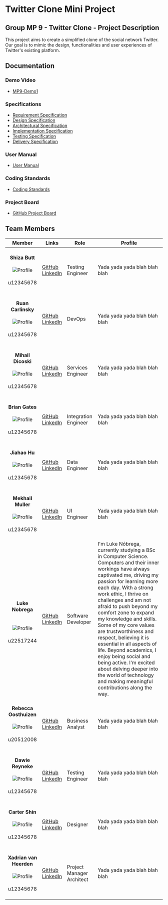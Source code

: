 # Twitter Clone Mini Project

## Group MP 9 - Twitter Clone - Project Description

This project aims to create a simplified clone of the social network Twitter. Our goal is to mimic the design, functionalities and user experiences of Twitter's existing platform.

## Documentation

### Demo Video
- [MP9-Demo1](https://drive.google.com/file/d/1Ar_Q9at2GYO3TJcUI9TfhWGdDBgVqaxi/view?usp=sharing)

### Specifications
- [Requirement Specification](link_to_srs)
- [Design Specification](link_to_design_spec)
- [Architectural Specification](link_to_architectural_spec)
- [Implementation Specification](link_to_implementation_spec)
- [Testing Specification](link_to_testing_spec)
- [Delivery Specification](link_to_delivery_spec)

### User Manual
- [User Manual](link_to_manual)

### Coding Standards
- [Coding Standards](link_to_standards)

### Project Board
- [GitHub Project Board](link_to_project_board)


## Team Members

|         Member        | Links | Role | Profile |
|:-:|-|-|-|
|<br> **Shiza Butt** <br><br>![Profile](profile.png)<br><br>u12345678<br><br>| [GitHub](link_to_github)<br>[LinkedIn](link_to_linkedin)| Testing Engineer | Yada yada yada blah blah blah |
|<br> **Ruan Carlinsky** <br><br>![Profile](profile.png)<br><br>u12345678<br><br>| [GitHub](link_to_github)<br>[LinkedIn](link_to_linkedin)| DevOps | Yada yada yada blah blah blah |
|<br> **Mihail Dicoski** <br><br>![Profile](profile.png)<br><br>u12345678<br><br>| [GitHub](link_to_github)<br>[LinkedIn](link_to_linkedin)| Services Engineer | Yada yada yada blah blah blah |
|<br> **Brian Gates** <br><br>![Profile](profile.png)<br><br>u12345678<br><br>| [GitHub](link_to_github)<br>[LinkedIn](link_to_linkedin)| Integration Engineer | Yada yada yada blah blah blah |
|<br> **Jiahao Hu** <br><br>![Profile](profile.png)<br><br>u12345678<br><br>| [GitHub](link_to_github)<br>[LinkedIn](link_to_linkedin)| Data Engineer | Yada yada yada blah blah blah |
|<br> **Mekhail Muller** <br><br>![Profile](profile.png)<br><br>u12345678<br><br>| [GitHub](link_to_github)<br>[LinkedIn](link_to_linkedin)| UI Engineer | Yada yada yada blah blah blah |
|<br><br> **Luke Nobrega** <br><br><br>![Profile](/Profiles/Luke.png)<br><br>u22517244<br><br>| [GitHub](https://github.com/lukecn03)<br>[LinkedIn](https://www.linkedin.com/in/luke-nobrega/)| Software Developer | I'm Luke Nóbrega, currently studying a BSc in Computer Science. Computers and their inner workings have always captivated me, driving my passion for learning more each day. With a strong work ethic, I thrive on challenges and am not afraid to push beyond my comfort zone to expand my knowledge and skills. Some of my core values are trustworthiness and respect, believing it is essential in all aspects of life. Beyond academics, I enjoy being social and being active. I'm excited about delving deeper into the world of technology and making meaningful contributions along the way. |
|<br>**Rebecca Oosthuizen**<br><br>![Profile](https://drive.google.com/uc?export=view&id=14d-oY1ieHgmuZY9bjN7R_gpz3QT_xKtg)<br><br>u20512008<br><br>| [GitHub](https://github.com/RebeccaOosthuizen)<br>[LinkedIn](https://www.linkedin.com/in/rebecca-oosthuizen-643513152/)| Business Analyst | Yada yada yada blah blah blah |
|<br> **Dawie Reyneke** <br><br>![Profile](profile.png)<br><br>u12345678<br><br>| [GitHub](link_to_github)<br>[LinkedIn](link_to_linkedin)| Testing Engineer | Yada yada yada blah blah blah |
|<br> **Carter Shin** <br><br>![Profile](profile.png)<br><br>u12345678<br><br>| [GitHub](link_to_github)<br>[LinkedIn](link_to_linkedin)| Designer | Yada yada yada blah blah blah |
|<br> **Xadrian van Heerden** <br><br>![Profile](profile.png)<br><br>u12345678<br><br>| [GitHub](link_to_github)<br>[LinkedIn](link_to_linkedin)| Project Manager <br> Architect | Yada yada yada blah blah blah |
